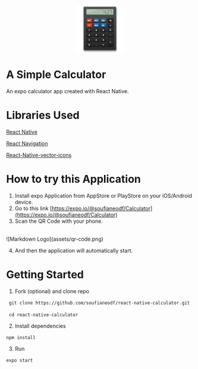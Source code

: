 <p align="center">
  <img src="./assets/logo.png" />
</p>

# A Simple Calculator
An expo calculator app created with React Native.

# Libraries Used
[React Native](https://github.com/facebook/react-native)

[React Navigation](https://reactnavigation.org/)

[React-Native-vector-icons](https://github.com/oblador/react-native-vector-icons)

# How to try this Application

1. Install expo Application from AppStore or PlayStore on your iOS/Android device.
2. Go to this link [https://expo.io/@soufianeodf/Calculator](https://expo.io/@soufianeodf/Calculator)
3. Scan the QR Code with your phone.<br/>
<br/>
  ![Markdown Logo](assets/qr-code.png)

4. And then the application will automatically start.


# Getting Started
1. Fork (optional) and clone repo
```
 git clone https://github.com/soufianeodf/react-native-calculator.git

 cd react-native-calculator
```
2. Install dependencies
```
npm install
```
3. Run
```
expo start
```
